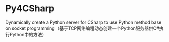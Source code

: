 # Py4CSharp
Dynamically create a Python server for CSharp to use Python method base on socket programming（基于TCP网络编程动态创建一个Python服务器供C#执行Python中的方法）
